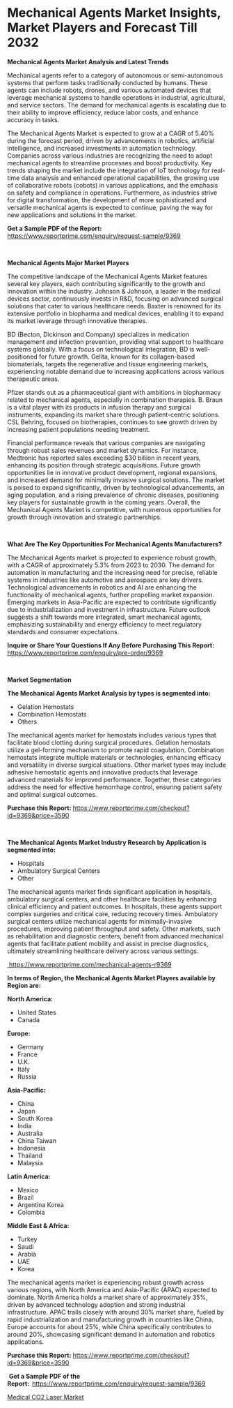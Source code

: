 <p><h1>Mechanical Agents Market Insights, Market Players and Forecast Till 2032</h1></p><p><strong>Mechanical Agents Market Analysis and Latest Trends</strong></p>
<p><p>Mechanical agents refer to a category of autonomous or semi-autonomous systems that perform tasks traditionally conducted by humans. These agents can include robots, drones, and various automated devices that leverage mechanical systems to handle operations in industrial, agricultural, and service sectors. The demand for mechanical agents is escalating due to their ability to improve efficiency, reduce labor costs, and enhance accuracy in tasks.</p><p>The Mechanical Agents Market is expected to grow at a CAGR of 5.40% during the forecast period, driven by advancements in robotics, artificial intelligence, and increased investments in automation technology. Companies across various industries are recognizing the need to adopt mechanical agents to streamline processes and boost productivity. Key trends shaping the market include the integration of IoT technology for real-time data analysis and enhanced operational capabilities, the growing use of collaborative robots (cobots) in various applications, and the emphasis on safety and compliance in operations. Furthermore, as industries strive for digital transformation, the development of more sophisticated and versatile mechanical agents is expected to continue, paving the way for new applications and solutions in the market.</p></p>
<p><strong>Get a Sample PDF of the Report:&nbsp;</strong> <a href="https://www.reportprime.com/enquiry/request-sample/9369?utm_campaign=3016&utm_medium=2&utm_source=Github&utm_content=ia&utm_term=20032025&utm_id=mechanical-agents">https://www.reportprime.com/enquiry/request-sample/9369</a></p>
<p>&nbsp;</p>
<p><strong>Mechanical Agents Major Market Players</strong></p>
<p><p>The competitive landscape of the Mechanical Agents Market features several key players, each contributing significantly to the growth and innovation within the industry. Johnson & Johnson, a leader in the medical devices sector, continuously invests in R&D, focusing on advanced surgical solutions that cater to various healthcare needs. Baxter is renowned for its extensive portfolio in biopharma and medical devices, enabling it to expand its market leverage through innovative therapies.</p><p>BD (Becton, Dickinson and Company) specializes in medication management and infection prevention, providing vital support to healthcare systems globally. With a focus on technological integration, BD is well-positioned for future growth. Gelita, known for its collagen-based biomaterials, targets the regenerative and tissue engineering markets, experiencing notable demand due to increasing applications across various therapeutic areas.</p><p>Pfizer stands out as a pharmaceutical giant with ambitions in biopharmacy related to mechanical agents, especially in combination therapies. B. Braun is a vital player with its products in infusion therapy and surgical instruments, expanding its market share through patient-centric solutions. CSL Behring, focused on biotherapies, continues to see growth driven by increasing patient populations needing treatment.</p><p>Financial performance reveals that various companies are navigating through robust sales revenues and market dynamics. For instance, Medtronic has reported sales exceeding $30 billion in recent years, enhancing its position through strategic acquisitions. Future growth opportunities lie in innovative product development, regional expansions, and increased demand for minimally invasive surgical solutions. The market is poised to expand significantly, driven by technological advancements, an aging population, and a rising prevalence of chronic diseases, positioning key players for sustainable growth in the coming years. Overall, the Mechanical Agents Market is competitive, with numerous opportunities for growth through innovation and strategic partnerships.</p></p>
<p>&nbsp;</p>
<p><strong>What Are The Key Opportunities For Mechanical Agents Manufacturers?</strong></p>
<p><p>The Mechanical Agents market is projected to experience robust growth, with a CAGR of approximately 5.3% from 2023 to 2030. The demand for automation in manufacturing and the increasing need for precise, reliable systems in industries like automotive and aerospace are key drivers. Technological advancements in robotics and AI are enhancing the functionality of mechanical agents, further propelling market expansion. Emerging markets in Asia-Pacific are expected to contribute significantly due to industrialization and investment in infrastructure. Future outlook suggests a shift towards more integrated, smart mechanical agents, emphasizing sustainability and energy efficiency to meet regulatory standards and consumer expectations.</p></p>
<p><strong>Inquire or Share Your Questions If Any Before Purchasing This Report:</strong> <a href="https://www.reportprime.com/enquiry/pre-order/9369?utm_campaign=3016&utm_medium=2&utm_source=Github&utm_content=ia&utm_term=20032025&utm_id=mechanical-agents">https://www.reportprime.com/enquiry/pre-order/9369</a></p>
<p>&nbsp;</p>
<p><strong>Market Segmentation</strong></p>
<p><strong>The Mechanical Agents Market Analysis by types is segmented into:</strong></p>
<p><ul><li>Gelation Hemostats</li><li>Combination Hemostats</li><li>Others</li></ul></p>
<p><p>The mechanical agents market for hemostats includes various types that facilitate blood clotting during surgical procedures. Gelation hemostats utilize a gel-forming mechanism to promote rapid coagulation. Combination hemostats integrate multiple materials or technologies, enhancing efficacy and versatility in diverse surgical situations. Other market types may include adhesive hemostatic agents and innovative products that leverage advanced materials for improved performance. Together, these categories address the need for effective hemorrhage control, ensuring patient safety and optimal surgical outcomes.</p></p>
<p><strong>Purchase this Report:&nbsp;</strong><a href="https://www.reportprime.com/checkout?id=9369&price=3590&utm_campaign=3016&utm_medium=2&utm_source=Github&utm_content=ia&utm_term=20032025&utm_id=mechanical-agents">https://www.reportprime.com/checkout?id=9369&price=3590</a></p>
<p>&nbsp;</p>
<p><strong>The Mechanical Agents Market Industry Research by Application is segmented into:</strong></p>
<p><ul><li>Hospitals</li><li>Ambulatory Surgical Centers</li><li>Other</li></ul></p>
<p><p>The mechanical agents market finds significant application in hospitals, ambulatory surgical centers, and other healthcare facilities by enhancing clinical efficiency and patient outcomes. In hospitals, these agents support complex surgeries and critical care, reducing recovery times. Ambulatory surgical centers utilize mechanical agents for minimally-invasive procedures, improving patient throughput and safety. Other markets, such as rehabilitation and diagnostic centers, benefit from advanced mechanical agents that facilitate patient mobility and assist in precise diagnostics, ultimately streamlining healthcare delivery across various settings.</p></p>
<p><a href="https://www.reportprime.com/mechanical-agents-r9369?utm_campaign=3016&utm_medium=2&utm_source=Github&utm_content=ia&utm_term=20032025&utm_id=mechanical-agents">&nbsp;https://www.reportprime.com/mechanical-agents-r9369</a></p>
<p><strong>In terms of Region, the Mechanical Agents Market Players available by Region are:</strong></p>
<p>
    <p> <strong> North America: </strong>
        <ul>
            <li>United States</li>
            <li>Canada</li>
        </ul>
        </p> 
    <p> <strong> Europe: </strong>
        <ul>
            <li>Germany</li>
            <li>France</li>
            <li>U.K.</li>
            <li>Italy</li>
            <li>Russia</li>
        </ul>
        </p> 
    <p> <strong> Asia-Pacific: </strong>
        <ul>
            <li>China</li>
            <li>Japan</li>
            <li>South Korea</li>
            <li>India</li>
            <li>Australia</li>
            <li>China Taiwan</li>
            <li>Indonesia</li>
            <li>Thailand</li>
            <li>Malaysia</li>
        </ul>
        </p> 
    <p> <strong> Latin America: </strong>
        <ul>
            <li>Mexico</li>
            <li>Brazil</li>
            <li>Argentina Korea</li>
            <li>Colombia</li>
        </ul>
        </p> 
    <p> <strong> Middle East & Africa: </strong>
        <ul>
            <li>Turkey</li>
            <li>Saudi</li>
            <li>Arabia</li>
            <li>UAE</li>
            <li>Korea</li>
        </ul>
    </p>
    </p>
<p><p>The mechanical agents market is experiencing robust growth across various regions, with North America and Asia-Pacific (APAC) expected to dominate. North America holds a market share of approximately 35%, driven by advanced technology adoption and strong industrial infrastructure. APAC trails closely with around 30% market share, fueled by rapid industrialization and manufacturing growth in countries like China. Europe accounts for about 25%, while China specifically contributes to around 20%, showcasing significant demand in automation and robotics applications.</p></p>
<p><strong>Purchase this Report: </strong><a href="https://www.reportprime.com/checkout?id=9369&price=3590&utm_campaign=3016&utm_medium=2&utm_source=Github&utm_content=ia&utm_term=20032025&utm_id=mechanical-agents">https://www.reportprime.com/checkout?id=9369&price=3590</a></p>
<p>&nbsp;<strong>Get a Sample PDF of the Report:&nbsp;&nbsp;</strong><a href="https://www.reportprime.com/enquiry/request-sample/9369?utm_campaign=3016&utm_medium=2&utm_source=Github&utm_content=ia&utm_term=20032025&utm_id=mechanical-agents">https://www.reportprime.com/enquiry/request-sample/9369</a></p>
<p><strong></strong></p>
<p><p><a href="https://github.com/xtysizov/Market-Research-Report-List-1/blob/main/medical-co2-laser-market.md?utm_campaign=3016&utm_medium=2&utm_source=Github&utm_content=ia&utm_term=20032025&utm_id=mechanical-agents">Medical CO2 Laser Market</a></p></p>
